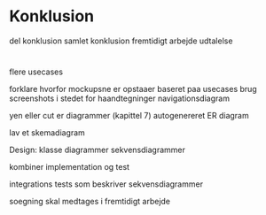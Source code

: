 # Konklusion
del konklusion 
samlet konklusion 
fremtidigt arbejde
udtalelse

# 
flere usecases

forklare hvorfor mockupsne er opstaaer baseret paa usecases
brug screenshots i stedet for haandtegninger
navigationsdiagram


yen eller cut er diagrammer
(kapittel 7)
autogenereret ER diagram

lav et skemadiagram

Design: klasse diagrammer
sekvensdiagrammer


kombiner implementation og test

integrations tests som beskriver sekvensdiagrammer


soegning skal medtages i fremtidigt arbejde
